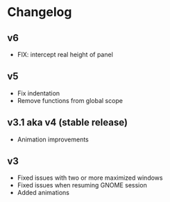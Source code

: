 # Changelog
## v6
- FIX: intercept real height of panel

## v5
- Fix indentation
- Remove functions from global scope

## v3.1 aka v4 (stable release)
- Animation improvements

## v3
- Fixed issues with two or more maximized windows
- Fixed issues when resuming GNOME session
- Added animations